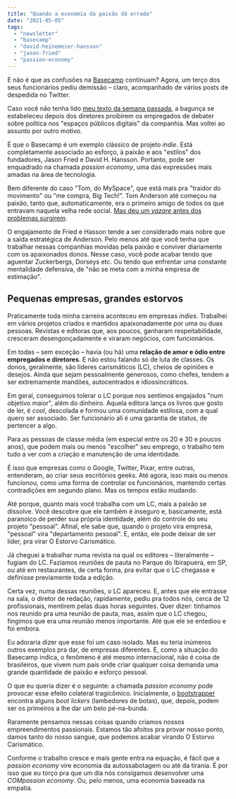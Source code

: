 ```yaml
---
title: "Quando a economia da paixão dá errado"
date: "2021-05-05"
tags: 
  - "newsletter"
  - "basecamp"
  - "david-heinemeier-hansson"
  - "jason-fried"
  - "passion-economy"
---
```


E não é que as confusões na [Basecamp](https://basecamp.com/) continuam? Agora, um terço dos seus funcionários pediu demissão – claro, acompanhado de vários posts de despedida no Twitter.

Caso você não tenha lido [meu texto da semana passada](https://eduf.me/luta-de-classes-digital/), a bagunça se estabeleceu depois dos diretores proibirem os empregados de debater sobre política nos "espaços públicos digitais" da companhia. Mas voltei ao assunto por outro motivo.

É que o Basecamp é um exemplo clássico de projeto _indie_. Está completamente associado ao esforço, à paixão e aos "estilos" dos fundadores, Jason Fried e David H. Hansson. Portanto, pode ser enquadrado na chamada _passion economy_, uma das expressões mais amadas na área de tecnologia.

Bem diferente do caso "Tom, do MySpace", que está mais pra "traidor do movimento" ou "me compra, Big Tech!". Tom Anderson até começou na paixão, tanto que, automaticamente, era o primeiro amigo de todos os que entravam naquela velha rede social. [Mas deu um _vazare_ antes dos problemas surgirem](https://www.theverge.com/2021/4/29/22407403/myspace-tom-legacy-tech-execs-zuckerberg-dorsey).

O engajamento de Fried e Hasson tende a ser considerado mais nobre que a saída estratégica de Anderson. Pelo menos até que você tenha que trabalhar nessas companhias movidas pela paixão e conviver diariamente com os apaixonados donos. Nesse caso, você pode acabar tendo que aguentar Zuckerbergs, Dorseys etc. Ou tendo que enfrentar uma constante mentalidade defensiva, de "não se meta com a minha empresa de estimação".

## Pequenas empresas, grandes estorvos

Praticamente toda minha carreira aconteceu em empresas _indies_. Trabalhei em vários projetos criados e mantidos apaixonadamente por uma ou duas pessoas. Revistas e editoras que, aos poucos, ganharam respeitabilidade, cresceram desengonçadamente e viraram negócios, com funcionários.

Em todas – sem exceção – havia (ou há) uma **relação de amor e ódio entre empregados e diretores**. E não estou falando só de luta de classes. Os donos, geralmente, são líderes carismáticos (LC), cheios de opiniões e desejos. Ainda que sejam pessoalmente generosos, como chefes, tendem a ser extremamente mandões, autocentrados e idiossincráticos.

Em geral, conseguimos tolerar o LC porque nos sentimos engajados "num objetivo maior", além do dinheiro. Aquela editora lança os livros que gosto de ler, é _cool_, descolada e formou uma comunidade estilosa, com a qual quero ser associado. Ser funcionário ali é uma garantia de status, de pertencer a algo.

Para as pessoas de classe média (em especial entre os 20 e 30 e poucos anos), que podem mais ou menos "escolher" seu emprego, o trabalho tem tudo a ver com a criação e manutenção de uma identidade.

É isso que empresas como o Google, Twitter, Pixar, entre outras, entenderam, ao criar seus escritórios geeks. Até agora, isso mais ou menos funcionou, como uma forma de controlar os funcionários, mantendo certas contradições em segundo plano. Mas os tempos estão mudando.

Até porque, quanto mais você trabalha com um LC, mais a paixão se dissolve. Você descobre que ele também é inseguro e, basicamente, está paranoico de perder sua própria identidade, além do controle do seu projeto "pessoal". Afinal, ele sabe que, quando o projeto vira empresa, "pessoal" vira "departamento pessoal". E, então, ele pode deixar de ser líder, pra virar O Estorvo Carismático.

Já cheguei a trabalhar numa revista na qual os editores – literalmente – fugiam do LC. Fazíamos reuniões de pauta no Parque do Ibirapuera, em SP, ou até em restaurantes, de certa forma, pra evitar que o LC chegasse e definisse previamente toda a edição.

Certa vez, numa dessas reuniões, o LC apareceu. E, antes que ele entrasse na sala, o diretor de redação, rapidamente, pediu pra todos nós, cerca de 12 profissionais, mentirem pelas duas horas seguintes. Quer dizer: tínhamos nos reunido pra uma reunião de pauta, mas, assim que o LC chegou, fingimos que era uma reunião menos importante. Até que ele se entediou e foi embora.

Eu adoraria dizer que esse foi um caso isolado. Mas eu teria inúmeros outros exemplos pra dar, de empresas diferentes. E, como a situação do Basecamp indica, o fenômeno é até mesmo internacional, não é coisa de brasileiros, que vivem num país onde criar qualquer coisa demanda uma grande quantidade de paixão e esforço pessoal.

O que eu queria dizer é o seguinte: a chamada _passion economy_ pode provocar esse efeito colateral tragicômico. Inicialmente, o [bootstrapper](https://www.urbandictionary.com/define.php?term=Bootstrapper) encontra alguns _boot lickers_ (lambedores de botas), que, depois, podem ser os primeiros a lhe dar um belo pé-na-bunda.

Raramente pensamos nessas coisas quando criamos nossos empreendimentos passionais. Estamos tão afoitos pra provar nosso ponto, damos tanto do nosso sangue, que podemos acabar virando O Estorvo Carismático.

Conforme o trabalho cresce e mais gente entra na equação, é fácil que a _passion economy_ vire economia da autossabotagem ou até da tirania. É por isso que eu torço pra que um dia nós consigamos desenvolver uma _COMpassion economy_. Ou, pelo menos, uma economia baseada na empatia.
